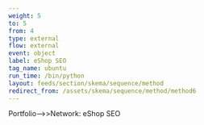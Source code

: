 ```yaml
---
weight: 5
to: 5
from: 4
type: external
flow: external
event: object
label: eShop SEO
tag_name: ubuntu
run_time: /bin/python
layout: feeds/section/skema/sequence/method
redirect_from: /assets/skema/sequence/method/method6
---
```

Portfolio-->>Network: eShop SEO
